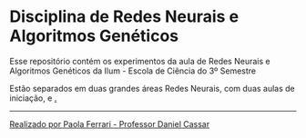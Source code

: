 # Disciplina de Redes Neurais e Algoritmos Genéticos

Esse repositório contém os experimentos da aula de Redes Neurais e Algoritmos Genéticos da Ilum - Escola de Ciência do 3º Semestre

Estão separados em duas grandes áreas Redes Neurais, com duas aulas de iniciação, e <a href="https://github.com/palolaferrari/Redes/tree/main/AlgoritmosGeneticos"> . 

---

Realizado por Paola Ferrari - Professor Daniel Cassar

